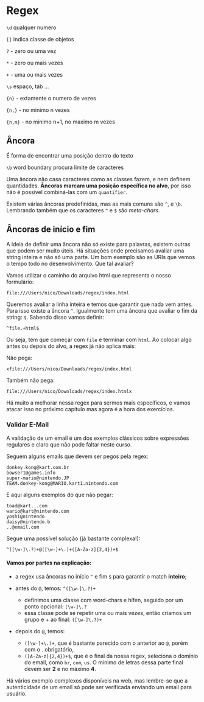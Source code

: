 # Regex

`\d` qualquer numero

`[]` indica classe de objetos

`?` - zero ou uma vez

`*` - zero ou mais vezes

`+` - uma ou mais vezes
  
`\s` espaço, tab ...

`{n}` - extamente o numero de vezes

`{n,}` - no minimo n vezes

`{n,m}` - no minimo n+1, no maximo m vezes

## Âncora

É forma de encontrar uma posição dentro do texto

`\b` word boundary procura limite de caracteres

Uma âncora não casa caracteres como as classes fazem, e nem definem quantidades. **Âncoras marcam uma posição específica no alvo**, por isso não é possível combiná-las com um `quantifier`.

Existem várias âncoras predefinidas, mas as mais comuns são `^`, e `\b`. Lembrando também que os caracteres `^` e `$` são *meta-chars*.

## Âncoras de início e fim

A ideia de definir uma âncora não só existe para palavras, existem outras que podem ser muito úteis. Há situações onde precisamos avaliar uma string inteira e não só uma parte. Um bom exemplo são as URIs que vemos o tempo todo no desenvolvimento. Que tal avaliar?

Vamos utilizar o caminho do arquivo html que representa o nosso formulário:

```
file:///Users/nico/Downloads/regex/index.html
```

Queremos avaliar a linha inteira e temos que garantir que nada vem antes. Para isso existe a âncora `^`. Igualmente tem uma âncora que avaliar o fim da string: `$`. Sabendo disso vamos definir:

```
^file.+html$
```

Ou seja, tem que começar com `file` e terminar com `html`. Ao colocar algo antes ou depois do alvo, a regex já não aplica mais:

Não pega:

```
xfile:///Users/nico/Downloads/regex/index.html
```

Também não pega:

```
file:///Users/nico/Downloads/regex/index.htmlx
```

Há muito a melhorar nessa regex para sermos mais específicos, e vamos atacar isso no próximo capítulo mas agora é a hora dos exercícios.

### Validar E-Mail

A validação de um email é um dos exemplos clássicos sobre expressões regulares e claro que não pode faltar neste curso.

Seguem alguns emails que devem ser pegos pela regex:

```
donkey.kong@kart.com.br
bowser1@games.info 
super-mario@nintendo.JP
TEAM.donkey-kong@MARIO.kart1.nintendo.com
```

E aqui alguns exemplos do que não pegar:

```
toad@kart...com
wario@kart@nintendo.com
yoshi@nintendo
daisy@nintendo.b
..@email.com
```

Segue uma possível solução (já bastante complexa!):

```
^([\w-]\.?)+@([\w-]+\.)+([A-Za-z]{2,4})+$
```

#### Vamos por partes na explicação:

* a regex usa âncoras no início `^` e fim `$` para garantir o match **inteiro**;

* antes do `@`, temos: `^([\w-]\.?)+`
  * definimos uma classe com word-chars e hífen, seguido por um ponto opcional: `[\w-]\.?`
  * essa classe pode se repetir uma ou mais vezes, então criamos um grupo e + ao final: `([\w-]\.?)+`
* depois do `@`, temos:
  * `([\w-]+\.)+`, que é bastante parecido com o anterior ao `@`, porém com o . obrigatório,
  * `([A-Za-z]{2,4})+$`, que é o final da nossa regex, seleciona o domínio do email, como `br`, `com`, `us`. O mínimo de letras dessa parte final devem ser **2** e no máximo **4**.

Há vários exemplo complexos disponíveis na web, mas lembre-se que a autenticidade de um email só pode ser verificada enviando um email para usuário.















